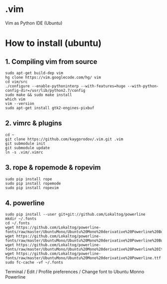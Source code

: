 .vim
====

Vim as Python IDE (Ubuntu)


# How to install (ubuntu)

## 1. Compiling vim from source

    sudo apt-get build-dep vim
    hg clone https://vim.googlecode.com/hg/ vim
    cd vim/src
    ./configure --enable-pythoninterp --with-features=huge --with-python-config-dir=/usr/lib/python2.7/config
    sudo make && sudo make install
    which vim
    vim --version
    sudo apt-get install gtk2-engines-pixbuf

## 2. vimrc & plugins

    cd ~
    git clone https://github.com/kaygorodov/.vim.git .vim
    git submodule init
    git submodule update  
    ln -s .vim/.vimrc

## 3. rope & ropemode & ropevim

    sudo pip install rope
    sudo pip install ropemode
    sudo pip install ropevim

## 4. powerline 

    sudo pip install --user git+git://github.com/Lokaltog/powerline
    mkdir ~/.fonts
    cd ~/.fonts
    wget https://github.com/Lokaltog/powerline-fonts/raw/master/UbuntuMono/Ubuntu%20Mono%20derivative%20Powerline%20Bold%20Italic.ttf
    wget https://github.com/Lokaltog/powerline-fonts/raw/master/UbuntuMono/Ubuntu%20Mono%20derivative%20Powerline%20Bold.ttf
    wget https://github.com/Lokaltog/powerline-fonts/raw/master/UbuntuMono/Ubuntu%20Mono%20derivative%20Powerline%20Italic.ttf
    wget https://github.com/Lokaltog/powerline-fonts/raw/master/UbuntuMono/Ubuntu%20Mono%20derivative%20Powerline.ttf
    sudo fc-cache -vf ~/.fonts

Terminal / Edit / Profile preferences / Change font to Ubuntu Monno Powerline
